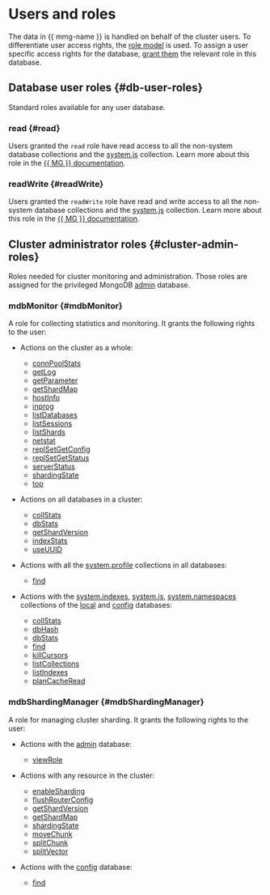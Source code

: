 # Users and roles

The data in {{ mmg-name }} is handled on behalf of the cluster users. To differentiate user access rights, the [role model](https://docs.mongodb.com/manual/core/authorization/) is used. To assign a user specific access rights for the database, [grant them](../operations/cluster-users.md) the relevant role in this database.

## Database user roles {#db-user-roles}

Standard roles available for any user database.

### read {#read}

Users granted the `read` role have read access to all the non-system database collections and the [system.js](https://docs.mongodb.com/manual/reference/system-collections/index.html#%3Cdatabase%3E.system.js) collection. Learn more about this role in the [{{ MG }} documentation](https://docs.mongodb.com/manual/reference/built-in-roles/#read).

### readWrite {#readWrite}

Users granted the `readWrite` role have read and write access to all the non-system database collections and the [system.js](https://docs.mongodb.com/manual/reference/system-collections/index.html#%3Cdatabase%3E.system.js) collection. Learn more about this role in the [{{ MG }} documentation](https://docs.mongodb.com/manual/reference/built-in-roles/#readWrite).

## Cluster administrator roles {#cluster-admin-roles}

Roles needed for cluster monitoring and administration. Those roles are assigned for the privileged MongoDB [admin](https://docs.mongodb.com/manual/reference/glossary/#term-admin-database) database.

### mdbMonitor {#mdbMonitor}

A role for collecting statistics and monitoring. It grants the following rights to the user:

* Actions on the cluster as a whole:
  * [connPoolStats](https://docs.mongodb.com/v4.0/reference/privilege-actions/#connPoolStats)
  * [getLog](https://docs.mongodb.com/v4.0/reference/privilege-actions/#getLog)
  * [getParameter](https://docs.mongodb.com/v4.0/reference/privilege-actions/#getParameter)
  * [getShardMap](https://docs.mongodb.com/v4.0/reference/privilege-actions/#getShardMap)
  * [hostInfo](https://docs.mongodb.com/v4.0/reference/privilege-actions/#hostInfo)
  * [inprog](https://docs.mongodb.com/v4.0/reference/privilege-actions/#inprog)
  * [listDatabases](https://docs.mongodb.com/v4.0/reference/privilege-actions/#listDatabases)
  * [listSessions](https://docs.mongodb.com/v4.0/reference/privilege-actions/#listSessions)
  * [listShards](https://docs.mongodb.com/v4.0/reference/privilege-actions/#listShards)
  * [netstat](https://docs.mongodb.com/v4.0/reference/privilege-actions/#netstat)
  * [replSetGetConfig](https://docs.mongodb.com/v4.0/reference/privilege-actions/#replSetGetConfig)
  * [replSetGetStatus](https://docs.mongodb.com/v4.0/reference/privilege-actions/#replSetGetStatus)
  * [serverStatus](https://docs.mongodb.com/v4.0/reference/privilege-actions/#serverStatus)
  * [shardingState](https://docs.mongodb.com/v4.0/reference/privilege-actions/#shardingState)
  * [top](https://docs.mongodb.com/v4.0/reference/privilege-actions/#top)

* Actions on all databases in a cluster:
  * [collStats](https://docs.mongodb.com/v4.0/reference/privilege-actions/#collStats)
  * [dbStats](https://docs.mongodb.com/v4.0/reference/privilege-actions/#dbStats)
  * [getShardVersion](https://docs.mongodb.com/v4.0/reference/privilege-actions/#getShardVersion)
  * [indexStats](https://docs.mongodb.com/v4.0/reference/privilege-actions/#indexStats)
  * [useUUID](https://docs.mongodb.com/v4.0/reference/privilege-actions/#useUUID)

* Actions with all the [system.profile](https://docs.mongodb.com/manual/reference/system-collections/index.html#%3Cdatabase%3E.system.profile) collections in all databases:
  * [find](https://docs.mongodb.com/v4.0/reference/privilege-actions/#find)

* Actions with the [system.indexes](https://docs.mongodb.com/manual/reference/system-collections/index.html#%3Cdatabase%3E.system.indexes), [system.js](https://docs.mongodb.com/manual/reference/system-collections/index.html#%3Cdatabase%3E.system.js), [system.namespaces](https://docs.mongodb.com/manual/reference/system-collections/index.html#%3Cdatabase%3E.system.namespaces) collections of the [local](https://docs.mongodb.com/manual/reference/local-database/) and [config](https://docs.mongodb.com/v3.6/reference/config-database/) databases:
  * [collStats](https://docs.mongodb.com/v4.0/reference/privilege-actions/#collStats)
  * [dbHash](https://docs.mongodb.com/v4.0/reference/privilege-actions/#dbHash)
  * [dbStats](https://docs.mongodb.com/v4.0/reference/privilege-actions/#dbStats)
  * [find](https://docs.mongodb.com/v4.0/reference/privilege-actions/#find)
  * [killCursors](https://docs.mongodb.com/v4.0/reference/privilege-actions/#killCursors)
  * [listCollections](https://docs.mongodb.com/v4.0/reference/privilege-actions/#listCollections)
  * [listIndexes](https://docs.mongodb.com/v4.0/reference/privilege-actions/#listIndexes)
  * [planCacheRead](https://docs.mongodb.com/v4.0/reference/privilege-actions/#planCacheRead)

### mdbShardingManager {#mdbShardingManager}

A role for managing cluster sharding. It grants the following rights to the user:

* Actions with the [admin](https://docs.mongodb.com/manual/reference/glossary/#term-admin-database) database:
  * [viewRole](https://docs.mongodb.com/v4.0/reference/privilege-actions/#viewRole)

* Actions with any resource in the cluster:
  * [enableSharding](https://docs.mongodb.com/v4.0/reference/privilege-actions/#enableSharding)
  * [flushRouterConfig](https://docs.mongodb.com/v4.0/reference/privilege-actions/#flushRouterConfig)
  * [getShardVersion](https://docs.mongodb.com/v4.0/reference/privilege-actions/#getShardVersion)
  * [getShardMap](https://docs.mongodb.com/v4.0/reference/privilege-actions/#getShardMap)
  * [shardingState](https://docs.mongodb.com/v4.0/reference/privilege-actions/#shardingState)
  * [moveChunk](https://docs.mongodb.com/v4.0/reference/privilege-actions/#moveChunk)
  * [splitChunk](https://docs.mongodb.com/v4.0/reference/privilege-actions/#splitChunk)
  * [splitVector](https://docs.mongodb.com/v4.0/reference/privilege-actions/#splitVector)

* Actions with the [config](https://docs.mongodb.com/v3.6/reference/config-database/) database:
  * [find](https://docs.mongodb.com/v4.0/reference/privilege-actions/#find)

